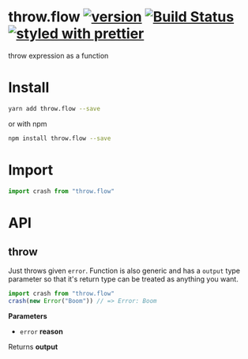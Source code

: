 # throw.flow [![version][package.icon]][package] [![Build Status][travis.icon]][travis] [![styled with prettier][prettier.icon]][prettier]

throw expression as a function

# Install

```sh
yarn add throw.flow --save
```

or with npm

```sh
npm install throw.flow --save
```

# Import

```js
import crash from "throw.flow"
```

# API

<!-- Generated by documentation.js. Update this documentation by updating the source code. -->

## throw

Just throws given `error`. Function is also generic and has a `output` type
parameter so that it's return type can be treated as anything you want.

```js
import crash from "throw.flow"
crash(new Error("Boom")) // => Error: Boom
```

**Parameters**

-   `error` **reason** 

Returns **output** 


[package]: https://npmjs.org/package/reflex

[package.icon]: https://img.shields.io/npm/v/reflex.svg?style=flat

[travis]: https://travis-ci.org/Gozala/reflex

[travis.icon]: https://img.shields.io/travis/Gozala/reflex.svg?style=flat

[prettier.icon]: https://img.shields.io/badge/styled_with-prettier-ff69b4.svg

[prettier]: https://github.com/prettier/prettier

